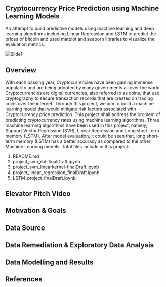 ## **Cryptocurrency Price Prediction using Machine Learning Models**

An attempt to build predictive models using machine learning and deep learning algorithms including Linear Regression and LSTM to predict the prices of bitcoin and used matplot and seaborn libraries to visualize the evaluation metrics.

![Slide1](https://user-images.githubusercontent.com/66448653/151276321-d448916b-fa1d-4b66-928d-74caa833b968.PNG)

## **Overview**
With each passing year, Cryptocurrencies have been gaining immense popularity and are being adopted by many governments all over the world. Cryptocurrencies are digital currencies, also referred to as coins, that use cryptography to secure transaction records that are created on trading coins over the internet. Through this project, we aim to build a machine learning model that would mitigate risk factors associated with Cryptocurrency price prediction. This project shall address the problem of predicting cryptocurrency rates using machine learning algorithms. Three machine learning algorithms have been used in this project, namely, Support Vector Regression (SVR), Linear Regression and Long short-term memory (LSTM). After model evaluation, it could be seen that, long short-term memory (LSTM) has a better accuracy as compared to the other Machine Learning models.
Total files include in this project:
1. README.md
2. project_svm_rbf-finalDraft.ipynb
3. project_svm_linearkernel-finalDraft.ipynb
4. project_linear_regression_finalDraft.ipynb
5. LSTM_project_finalDraft.ipynb

## **Elevator Pitch Video**

## **Motivation & Goals**

## **Data Source**

## **Data Remediation & Exploratory Data Analysis**

## **Data Modelling and Results**

## **References**



